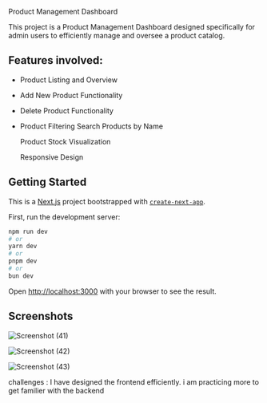 Product Management Dashboard

This project is a Product Management Dashboard designed specifically for admin users to efficiently manage and oversee a product catalog.


## Features involved:

- Product Listing and Overview
- Add New Product Functionality
- Delete Product Functionality
- Product Filtering
  Search Products by Name  
  
  Product Stock Visualization

  Responsive Design






## Getting Started

This is a [Next.js](https://nextjs.org) project bootstrapped with [`create-next-app`](https://nextjs.org/docs/app/api-reference/cli/create-next-app).

First, run the development server:

```bash
npm run dev
# or
yarn dev
# or
pnpm dev
# or
bun dev
```

Open [http://localhost:3000](http://localhost:3000) with your browser to see the result.
    
## Screenshots

![Screenshot (41)](https://github.com/user-attachments/assets/4cf809a7-8f7e-4103-aad1-fa095ea8ea33)

![Screenshot (42)](https://github.com/user-attachments/assets/97edeee0-aef8-4474-a97c-1bc1ae3afdc5)


![Screenshot (43)](https://github.com/user-attachments/assets/1bfd5bb7-ba0e-4867-b3aa-5a8a733422fa)


challenges :
I have designed the frontend  efficiently. i am practicing more to get familier with the backend
